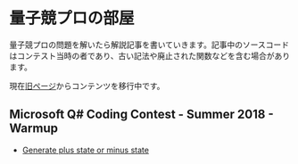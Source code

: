 # 量子競プロの部屋

量子競プロの問題を解いたら解説記事を書いていきます。記事中のソースコードはコンテスト当時の者であり、古い記法や廃止された関数などを含む場合があります。

現在[旧ページ](https://takeo1116.sakura.ne.jp/quantum/quantum.html)からコンテンツを移行中です。

## Microsoft Q# Coding Contest - Summer 2018 - Warmup

- [Generate plus state or minus state](./cfqs01/cfqs01a.md)